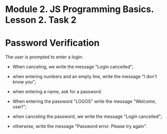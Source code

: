 # Module 2. JS Programming Basics. Lesson 2. Task 2

# Password Verification

The user is prompted to enter a login:

- When canceling, we write the message "Login cancelled";
- when entering numbers and an empty line, write the message "I don't know you";
- when entering a name, ask for a password.
  
- When entering the password "LOGOS" write the message "Welcome, user!";
- when canceling the password, we write the message "Login cancelled";
- otherwise, write the message "Password error. Please try again".
